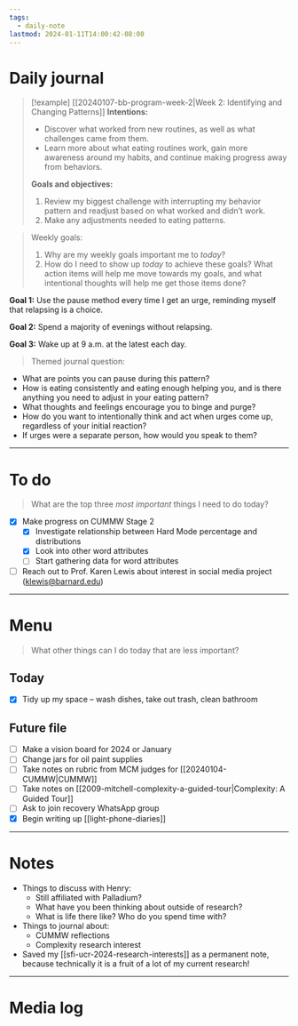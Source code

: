 ```yaml
---
tags:
  - daily-note
lastmod: 2024-01-11T14:00:42-08:00
---
```

# Daily journal

>[!example] [[20240107-bb-program-week-2|Week 2: Identifying and Changing Patterns]]
>**Intentions:**
>- Discover what worked from new routines, as well as what challenges came from them.
>- Learn more about what eating routines work, gain more awareness around my habits, and continue making progress away from behaviors.
>
>**Goals and objectives:**
>1. Review my biggest challenge with interrupting my behavior pattern and readjust based on what worked and didn’t work.
>2. Make any adjustments needed to eating patterns.

> Weekly goals:
> 1. Why are my weekly goals important me to *today*?
> 2. How do I need to show up *today* to achieve these goals? What action items will help me move towards my goals, and what intentional thoughts will help me get those items done?

**Goal 1:** Use the pause method every time I get an urge, reminding myself that relapsing is a choice.

**Goal 2:** Spend a majority of evenings without relapsing.

**Goal 3:** Wake up at 9 a.m. at the latest each day.


> Themed journal question: 

- What are points you can pause during this pattern?
- How is eating consistently and eating enough helping you, and is there anything you need to adjust in your eating pattern?
- What thoughts and feelings encourage you to binge and purge?
- How do you want to intentionally think and act when urges come up, regardless of your initial reaction?
- If urges were a separate person, how would you speak to them?

---
# To do

> What are the top three *most important* things I need to do today?

- [x] Make progress on CUMMW Stage 2
	- [x] Investigate relationship between Hard Mode percentage and distributions
	- [x] Look into other word attributes
	- [ ] Start gathering data for word attributes
- [ ] Reach out to Prof. Karen Lewis about interest in social media project (klewis@barnard.edu)

----
# Menu

> What other things can I do today that are less important?
## Today

- [x] Tidy up my space – wash dishes, take out trash, clean bathroom

## Future file

- [ ] Make a vision board for 2024 or January
- [ ] Change jars for oil paint supplies
- [ ] Take notes on rubric from MCM judges for [[20240104-CUMMW|CUMMW]]
- [ ] Take notes on [[2009-mitchell-complexity-a-guided-tour|Complexity: A Guided Tour]]
- [ ] Ask to join recovery WhatsApp group
- [x] Begin writing up [[light-phone-diaries]]

---
# Notes

- Things to discuss with Henry:
	- Still affiliated with Palladium?
	- What have you been thinking about outside of research?
	- What is life there like? Who do you spend time with?
- Things to journal about:
	- CUMMW reflections
	- Complexity research interest
- Saved my [[sfi-ucr-2024-research-interests]] as a permanent note, because technically it is a fruit of a lot of my current research!

---
# Media log
